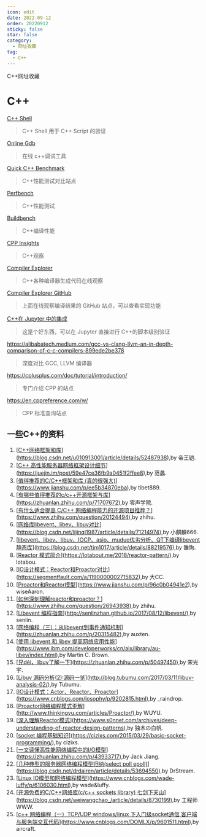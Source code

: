 ```yaml
---
icon: edit
date: 2022-09-12
order: 20220912
sticky: false
star: false
category:
  - 网址收藏
tag:
  - C++
---
```


C++网址收藏

<!-- more -->

# C++

[C++ Shell](https://cpp.sh/)

> C++ Shell 用于 C++ Script 的验证

[Online Gdb](https://www.onlinegdb.com/)

> 在线 c++调试工具

[Quick C++ Benchmark](https://quick-bench.com/)

> C++性能测试对比站点

[Perfbench](https://perfbench.com/)

> C++性能测试

[Buildbench](https://build-bench.com/)

> C++编译性能

[CPP Insights](https://cppinsights.io/)

> C++观察

[Compiler Explorer](https://godbolt.org/)

> C++各种编译器生成代码在线观察

[Compiler Explorer GitHub](https://github.com/compiler-explorer/compiler-explorer)

> 上面在线观察编译结果的 GitHub 站点，可以查看实现功能

[C++在 Jupyter 中的集成](https://github.com/jupyter-xeus/xeus-cling)

> 这是个好东西，可以在 Jupyter 直接进行 C++的脚本级别验证

https://alibabatech.medium.com/gcc-vs-clang-llvm-an-in-depth-comparison-of-c-c-compilers-899ede2be378

> 深度对比 GCC, LLVM 编译器

https://cplusplus.com/doc/tutorial/introduction/

> 专门介绍 CPP 的站点

https://en.cppreference.com/w/

> CPP 标准查询站点

## 一些C++的资料

1. [[C++网络框架和库](https://blog.csdn.net/u010913001/article/details/52487938)](https://blog.csdn.net/u010913001/article/details/52487938),by 帝王铠.
2. [[C++ 高性能服务器网络框架设计细节](https://juejin.im/post/59e47ce36fb9a0451f2ffee8)](https://juejin.im/post/59e47ce36fb9a0451f2ffee8),by 范蠡.
3. [[值得推荐的C/C++框架和库 (真的很强大)](https://www.jianshu.com/p/ee5b34870eba)](https://www.jianshu.com/p/ee5b34870eba),by tibet889.
4. [[有哪些值得推荐的c/c++开源框架与库](https://zhuanlan.zhihu.com/p/71707672)](https://zhuanlan.zhihu.com/p/71707672),by 零声学院.
5. [[有什么适合提高 C/C++ 网络编程能力的开源项目推荐？](https://www.zhihu.com/question/20124494)](https://www.zhihu.com/question/20124494),by zhihu.
6. [[网络库libevent、libev、libuv对比](https://blog.csdn.net/lijinqi1987/article/details/71214974)](https://blog.csdn.net/lijinqi1987/article/details/71214974),by 小麒麟666.
7. [[libevent、libev、libuv、IOCP、asio、muduo优劣分析、QT下编译libevent静态库](https://blog.csdn.net/tjm1017/article/details/88219576)](https://blog.csdn.net/tjm1017/article/details/88219576),by 雒珣.
8. [[Reactor 模式简介](https://lotabout.me/2018/reactor-pattern/)](https://lotabout.me/2018/reactor-pattern/),by lotabou.
9. [[IO设计模式：Reactor和Proactor对比](https://segmentfault.com/a/1190000002715832)](https://segmentfault.com/a/1190000002715832),by 大CC.
10. [[Proactor和Reactor模型](https://www.jianshu.com/p/96c0b04941e2)](https://www.jianshu.com/p/96c0b04941e2),by wiseAaron.
11. [[如何深刻理解reactor和proactor？](https://www.zhihu.com/question/26943938)](https://www.zhihu.com/question/26943938),by zhihu.
12. [[Libevent 编程指南](http://senlinzhan.github.io/2017/08/12/libevent/)](http://senlinzhan.github.io/2017/08/12/libevent/),by senlin.
13. [[网络编程（三）：从libevent到事件通知机制](https://zhuanlan.zhihu.com/p/20315482)](https://zhuanlan.zhihu.com/p/20315482),by auxten.
14. [[使用 libevent 和 libev 提高网络应用性能](https://www.ibm.com/developerworks/cn/aix/library/au-libev/index.html)](https://www.ibm.com/developerworks/cn/aix/library/au-libev/index.html),by Martin C. Brown.
15. [[兄déi，libuv了解一下](https://zhuanlan.zhihu.com/p/50497450)](https://zhuanlan.zhihu.com/p/50497450),by 宋光宇.
16. [[Libuv 源码分析(2):源码一览](http://blog.tubumu.com/2017/03/11/libuv-analysis-02/)](http://blog.tubumu.com/2017/03/11/libuv-analysis-02/),by Tubumu.
17. [[IO设计模式：Actor、Reactor、Proactor](https://www.cnblogs.com/losophy/p/9202815.html)](https://www.cnblogs.com/losophy/p/9202815.html),by _raindrop.
18. [[Proactor网络编程模式歪解](http://www.thinkingyu.com/articles/Proactor/)](http://www.thinkingyu.com/articles/Proactor/),by WUYU.
19. [[深入理解Reactor模式](https://www.s0nnet.com/archives/deep-understanding-of-reactor-design-patterns)](https://www.s0nnet.com/archives/deep-understanding-of-reactor-design-patterns),by 独木の白帆.
20. [[socket 编程基础知识](https://cizixs.com/2015/03/29/basic-socket-programming/)](https://cizixs.com/2015/03/29/basic-socket-programming/),by cizixs.
21. [[一文读懂高性能网络编程中的I/O模型](https://zhuanlan.zhihu.com/p/43933717)](https://zhuanlan.zhihu.com/p/43933717),by Jack Jiang.
22. [[几种典型的服务器网络编程模型归纳(select poll epoll)](https://blog.csdn.net/drdairen/article/details/53694550)](https://blog.csdn.net/drdairen/article/details/53694550),by DrStream.
23. [[Linux IO模型和网络编程模型](https://www.cnblogs.com/wade-luffy/p/6106030.html)](https://www.cnblogs.com/wade-luffy/p/6106030.html),by wade&luffy.
24. [[开源免费的C/C++网络库(c/c++ sockets library) 七剑下天山](https://blog.csdn.net/weiwangchao_/article/details/8730199)](https://blog.csdn.net/weiwangchao_/article/details/8730199),by 工程师WWW.
25. [[c++ 网络编程（一）TCP/UDP windows/linux 下入门级socket通信 客户端与服务端交互代码](https://www.cnblogs.com/DOMLX/p/9601511.html)](https://www.cnblogs.com/DOMLX/p/9601511.html),by aircraft.
